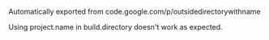 Automatically exported from code.google.com/p/outsidedirectorywithname

Using project.name in build.directory doesn't work as expected.
